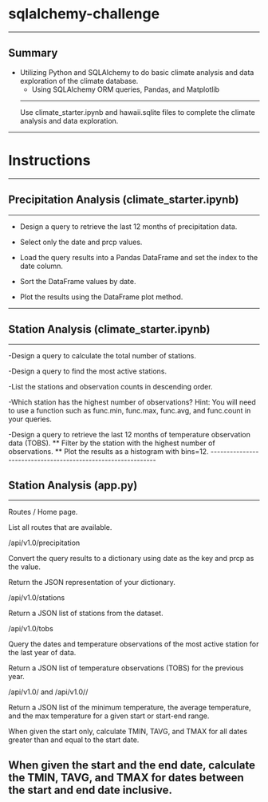 # sqlalchemy-challenge
-------------------------------
## Summary

* Utilizing Python and SQLAlchemy to do basic climate analysis and data exploration of the climate database.
    - Using SQLAlchemy ORM queries, Pandas, and Matplotlib
    -----------------------------
    Use climate_starter.ipynb and hawaii.sqlite files to complete the climate analysis and data exploration.


-----------------------------------
# Instructions
_______________________________________________

## Precipitation Analysis (climate_starter.ipynb)
______________________________________________
- Design a query to retrieve the last 12 months of precipitation data.

- Select only the date and prcp values.

- Load the query results into a Pandas DataFrame and set the index to the date column.

- Sort the DataFrame values by date.

- Plot the results using the DataFrame plot method.
--------------------------------------------------------------
## Station Analysis (climate_starter.ipynb)
-----------------------------------------------------------------

-Design a query to calculate the total number of stations.

-Design a query to find the most active stations.

-List the stations and observation counts in descending order.

-Which station has the highest number of observations?
      Hint: You will need to use a function such as func.min, func.max, func.avg, and func.count in your queries.

-Design a query to retrieve the last 12 months of temperature observation data (TOBS).
    ** Filter by the station with the highest number of observations.
    ** Plot the results as a histogram with bins=12.
    -------------------------------------------------------------


## Station Analysis (app.py)
-------------------------------------------
Routes
/
Home page.


List all routes that are available.

/api/v1.0/precipitation

Convert the query results to a dictionary using date as the key and prcp as the value.

Return the JSON representation of your dictionary.

/api/v1.0/stations

Return a JSON list of stations from the dataset.

/api/v1.0/tobs

Query the dates and temperature observations of the most active station for the last year of data.

Return a JSON list of temperature observations (TOBS) for the previous year.

/api/v1.0/<start> and /api/v1.0/<start>/<end>

Return a JSON list of the minimum temperature, the average temperature, and the max temperature for a given start or start-end range.


When given the start only, calculate TMIN, TAVG, and TMAX for all dates greater than and equal to the start date.


When given the start and the end date, calculate the TMIN, TAVG, and TMAX for dates between the start and end date inclusive.
----------------------------------------------------------------------------

